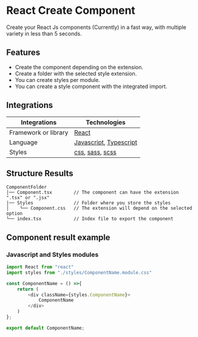 # React Create Component 

Create your React Js components (Currently) in a fast way, with multiple variety in less than 5 seconds.
 

## Features

- Create the component depending on the extension.
- Create a folder with the selected style extension.
- You can create styles per module.
- You can create a style component with the integrated import.


## Integrations

| Integrations            | Technologies                 |
| ----------------------- | ---------------------------- | 
| Framework or library    | [React]                      | 
| Language                | [Javascript], [Typescript]   | 
| Styles                  | [css], [sass], [scss]        | 

[React]: https://github.com/facebook/react
[css]: https://developer.mozilla.org/es/docs/Web/CSS
[sass]: https://github.com/sass/sass
[scss]: https://github.com/sass/sass
[Typescript]: https://github.com/microsoft/TypeScript
[Javascript]: https://developer.mozilla.org/es/docs/Web/JavaScript



## Structure Results

```
ComponentFolder
│── Component.tsx        // The component can have the extension ".tsx" or ".jsx"
|── Styles               // Folder where you store the styles
│    └── Component.css   // The extension will depend on the selected option
└── index.tsx            // Index file to export the component
```

## Component result example

### Javascript and Styles modules

```javascript
import React from "react"
import styles from "./styles/ComponentName.module.css"

const ComponentName = () =>{
    return (
        <div className={styles.ComponentName}>
            ComponentName
        </div>
    )
};

export default ComponentName;
```